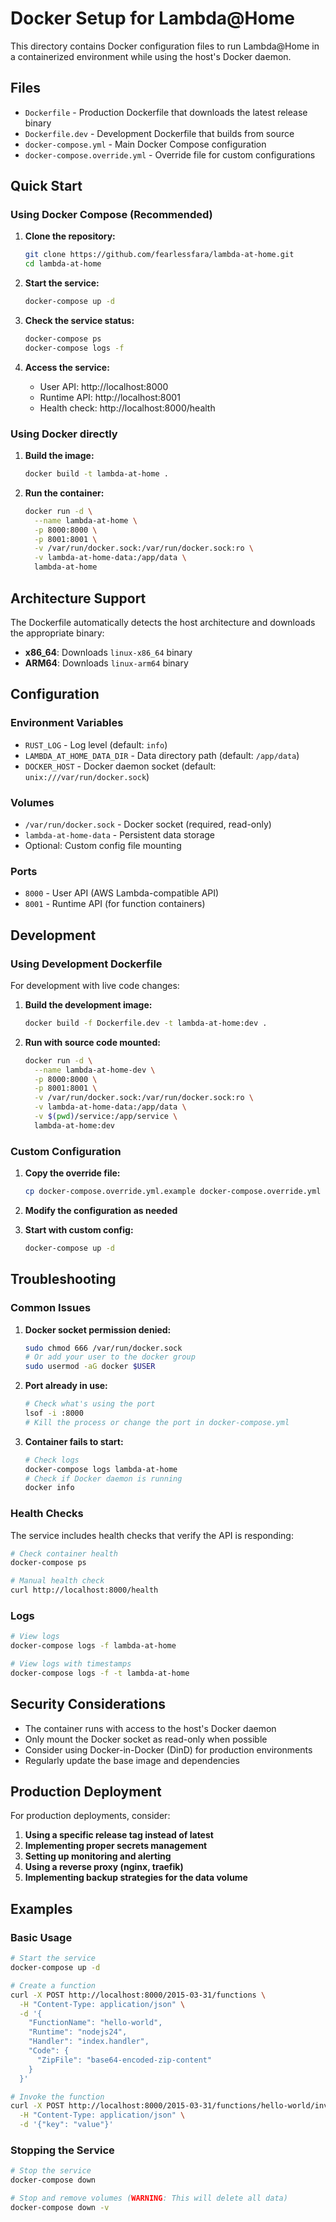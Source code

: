 # Docker Setup for Lambda@Home

This directory contains Docker configuration files to run Lambda@Home in a containerized environment while using the host's Docker daemon.

## Files

- `Dockerfile` - Production Dockerfile that downloads the latest release binary
- `Dockerfile.dev` - Development Dockerfile that builds from source
- `docker-compose.yml` - Main Docker Compose configuration
- `docker-compose.override.yml` - Override file for custom configurations

## Quick Start

### Using Docker Compose (Recommended)

1. **Clone the repository:**
   ```bash
   git clone https://github.com/fearlessfara/lambda-at-home.git
   cd lambda-at-home
   ```

2. **Start the service:**
   ```bash
   docker-compose up -d
   ```

3. **Check the service status:**
   ```bash
   docker-compose ps
   docker-compose logs -f
   ```

4. **Access the service:**
   - User API: http://localhost:8000
   - Runtime API: http://localhost:8001
   - Health check: http://localhost:8000/health

### Using Docker directly

1. **Build the image:**
   ```bash
   docker build -t lambda-at-home .
   ```

2. **Run the container:**
   ```bash
   docker run -d \
     --name lambda-at-home \
     -p 8000:8000 \
     -p 8001:8001 \
     -v /var/run/docker.sock:/var/run/docker.sock:ro \
     -v lambda-at-home-data:/app/data \
     lambda-at-home
   ```

## Architecture Support

The Dockerfile automatically detects the host architecture and downloads the appropriate binary:
- **x86_64**: Downloads `linux-x86_64` binary
- **ARM64**: Downloads `linux-arm64` binary

## Configuration

### Environment Variables

- `RUST_LOG` - Log level (default: `info`)
- `LAMBDA_AT_HOME_DATA_DIR` - Data directory path (default: `/app/data`)
- `DOCKER_HOST` - Docker daemon socket (default: `unix:///var/run/docker.sock`)

### Volumes

- `/var/run/docker.sock` - Docker socket (required, read-only)
- `lambda-at-home-data` - Persistent data storage
- Optional: Custom config file mounting

### Ports

- `8000` - User API (AWS Lambda-compatible API)
- `8001` - Runtime API (for function containers)

## Development

### Using Development Dockerfile

For development with live code changes:

1. **Build the development image:**
   ```bash
   docker build -f Dockerfile.dev -t lambda-at-home:dev .
   ```

2. **Run with source code mounted:**
   ```bash
   docker run -d \
     --name lambda-at-home-dev \
     -p 8000:8000 \
     -p 8001:8001 \
     -v /var/run/docker.sock:/var/run/docker.sock:ro \
     -v lambda-at-home-data:/app/data \
     -v $(pwd)/service:/app/service \
     lambda-at-home:dev
   ```

### Custom Configuration

1. **Copy the override file:**
   ```bash
   cp docker-compose.override.yml.example docker-compose.override.yml
   ```

2. **Modify the configuration as needed**

3. **Start with custom config:**
   ```bash
   docker-compose up -d
   ```

## Troubleshooting

### Common Issues

1. **Docker socket permission denied:**
   ```bash
   sudo chmod 666 /var/run/docker.sock
   # Or add your user to the docker group
   sudo usermod -aG docker $USER
   ```

2. **Port already in use:**
   ```bash
   # Check what's using the port
   lsof -i :8000
   # Kill the process or change the port in docker-compose.yml
   ```

3. **Container fails to start:**
   ```bash
   # Check logs
   docker-compose logs lambda-at-home
   # Check if Docker daemon is running
   docker info
   ```

### Health Checks

The service includes health checks that verify the API is responding:

```bash
# Check container health
docker-compose ps

# Manual health check
curl http://localhost:8000/health
```

### Logs

```bash
# View logs
docker-compose logs -f lambda-at-home

# View logs with timestamps
docker-compose logs -f -t lambda-at-home
```

## Security Considerations

- The container runs with access to the host's Docker daemon
- Only mount the Docker socket as read-only when possible
- Consider using Docker-in-Docker (DinD) for production environments
- Regularly update the base image and dependencies

## Production Deployment

For production deployments, consider:

1. **Using a specific release tag instead of latest**
2. **Implementing proper secrets management**
3. **Setting up monitoring and alerting**
4. **Using a reverse proxy (nginx, traefik)**
5. **Implementing backup strategies for the data volume**

## Examples

### Basic Usage

```bash
# Start the service
docker-compose up -d

# Create a function
curl -X POST http://localhost:8000/2015-03-31/functions \
  -H "Content-Type: application/json" \
  -d '{
    "FunctionName": "hello-world",
    "Runtime": "nodejs24",
    "Handler": "index.handler",
    "Code": {
      "ZipFile": "base64-encoded-zip-content"
    }
  }'

# Invoke the function
curl -X POST http://localhost:8000/2015-03-31/functions/hello-world/invocations \
  -H "Content-Type: application/json" \
  -d '{"key": "value"}'
```

### Stopping the Service

```bash
# Stop the service
docker-compose down

# Stop and remove volumes (WARNING: This will delete all data)
docker-compose down -v
```
